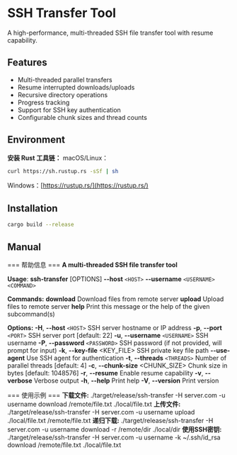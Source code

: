# SSH Transfer Tool

A high-performance, multi-threaded SSH file transfer tool with resume capability.

## Features

- Multi-threaded parallel transfers
- Resume interrupted downloads/uploads
- Recursive directory operations
- Progress tracking
- Support for SSH key authentication
- Configurable chunk sizes and thread counts

## Environment

**安装 Rust 工具链：**
macOS/Linux：

```bash
curl https://sh.rustup.rs -sSf | sh
```

Windows：[https://rustup.rs/](https://rustup.rs/)

## Installation

```bash
cargo build --release
```

## Manual

=== 帮助信息 ===
**A multi-threaded SSH file transfer tool**

**Usage**: **ssh-transfer** [OPTIONS] **--host** `<HOST>` **--username** `<USERNAME>` `<COMMAND>`

**Commands:**
  **download**  Download files from remote server
  **upload**    Upload files to remote server
  **help**      Print this message or the help of the given subcommand(s)

**Options:**
  **-H**, **--host** `<HOST>`              SSH server hostname or IP address
  **-p**, **--port** `<PORT>`              SSH server port [default: 22]
  **-u**, **--username** `<USERNAME>`      SSH username
  **-P**, **--password** `<PASSWORD>`      SSH password (if not provided, will prompt for input)
  **-k**, **--key-file** <KEY_FILE>      SSH private key file path
        **--use-agent**                Use SSH agent for authentication
  **-t**,  **--threads** `<THREADS>`        Number of parallel threads [default: 4]
  **-c**, **--chunk-size** <CHUNK_SIZE>  Chunk size in bytes [default: 1048576]
  **-r**, **--resume**                   Enable resume capability
  **-v**, **--verbose**                  Verbose output
  **-h**, **--help**                     Print help
  **-V**, **--version**                  Print version

=== 使用示例 ===
**下载文件:** ./target/release/ssh-transfer -H server.com -u username download /remote/file.txt ./local/file.txt
**上传文件:** ./target/release/ssh-transfer -H server.com -u username upload ./local/file.txt /remote/file.txt
**递归下载:** ./target/release/ssh-transfer -H server.com -u username download -r /remote/dir ./local/dir
**使用SSH密钥:** ./target/release/ssh-transfer -H server.com -u username -k ~/.ssh/id_rsa download /remote/file.txt ./local/file.txt
